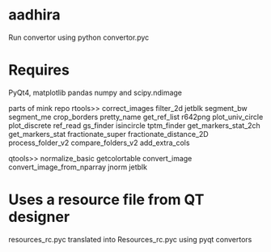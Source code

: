 # aadhira

Run convertor using python convertor.pyc

# Requires 
PyQt4, matplotlib pandas numpy and scipy.ndimage

parts of mink repo
rtools>>
  correct_images
  filter_2d
  jetblk
  segment_bw
  segment_me
  crop_borders
  pretty_name
  get_ref_list
  r642png
  plot_univ_circle
  plot_discrete
  ref_read
  gs_finder
  isincircle
  tptm_finder
  get_markers_stat_2ch
  get_markers_stat
  fractionate_super
  fractionate_distance_2D
  process_folder_v2
  compare_folders_v2
  add_extra_cols
  
qtools>>
  normalize_basic
  getcolortable
  convert_image
  convert_image_from_nparray
  jnorm
  jetblk
  
# Uses a resource file from QT designer 
resources_rc.pyc
translated into Resources_rc.pyc using pyqt convertors
